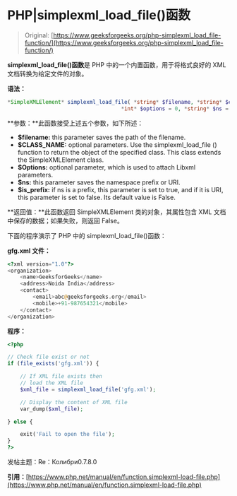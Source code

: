 # PHP|simplexml_load_file()函数

> Original: [https://www.geeksforgeeks.org/php-simplexml_load_file-function/](https://www.geeksforgeeks.org/php-simplexml_load_file-function/)

**simplexml_load_file()函数**是 PHP 中的一个内置函数，用于将格式良好的 XML 文档转换为给定文件的对象。

**语法：**

```php
*SimpleXMLElement* simplexml_load_file( *string* $filename, *string* $class_name = "SimpleXMLElement",
                                    *int* $options = 0, *string* $ns = "", *bool* $is_prefix = FALSE )
```

**参数：**此函数接受上述五个参数，如下所述：

*   **$filename:** this parameter saves the path of the filename.
*   **$CLASS_NAME:** optional parameters. Use the simplexml_load_file () function to return the object of the specified class. This class extends the SimpleXMLElement class.
*   **$Options:** optional parameter, which is used to attach Libxml parameters.
*   **$ns:** this parameter saves the namespace prefix or URI.
*   **$is_prefix:** if ns is a prefix, this parameter is set to true, and if it is URI, this parameter is set to false. Its default value is False.

**返回值：**此函数返回 SimpleXMLElement 类的对象，其属性包含 XML 文档中保存的数据；如果失败，则返回 False。

下面的程序演示了 PHP 中的 simplexml_load_file()函数：

**gfg.xml 文件：**

```php
<?xml version="1.0"?>
<organization>
    <name>GeeksforGeeks</name>
    <address>Noida India</address>
    <contact>
        <email>abc@geeksforgeeks.org</email>
        <mobile>+91-987654321</mobile>
    </contact>
</organization>
```

**程序：**

```php
<?php

// Check file exist or not
if (file_exists('gfg.xml')) {

    // If XML file exists then
    // load the XML file
    $xml_file = simplexml_load_file('gfg.xml');

    // Display the content of XML file
    var_dump($xml_file);

} else {

    exit('Fail to open the file');
}
?>
```

发帖主题：Re：Колибри0.7.8.0

**引用：**[https://www.php.net/manual/en/function.simplexml-load-file.php](https://www.php.net/manual/en/function.simplexml-load-file.php)